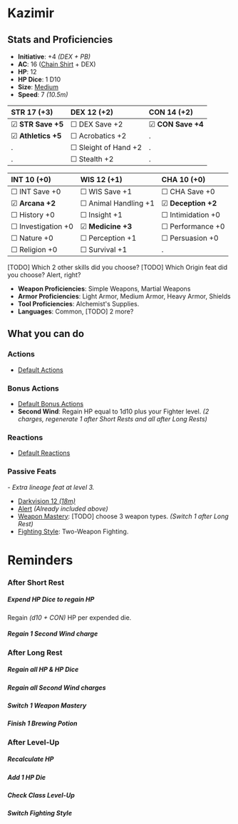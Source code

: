 # Kazimir
## Stats and Proficiencies
- **Initiative**: +4 *(DEX + PB)*
- **AC**: 16 ([Chain Shirt](dm/items.md#armor#medium-armor#scale-mail) + DEX)
- **HP**: 12
- **HP Dice**: 1 D10
- **Size**: [Medium](game_rules.md#advanced-rules#creature-sizes)
- **Speed**: 7 *(10.5m)*

| STR 17 (+3)        | DEX 12 (+2)          | CON 14 (+2)       |
| :----------------- | :------------------- | :---------------- |
| ☑ **STR Save +5**  | ☐ DEX Save +2        | ☑ **CON Save +4** |
| ☑ **Athletics +5** | ☐ Acrobatics +2      | .                 |
| .                  | ☐ Sleight of Hand +2 | .                 |
| .                  | ☐ Stealth +2         | .                 |


| INT 10 (+0)        | WIS 12 (+1)          | CHA 10 (+0)        |
| :----------------- | :------------------- | :----------------- |
| ☐ INT Save +0      | ☐ WIS Save +1        | ☐ CHA Save +0      |
| ☑ **Arcana +2**    | ☐ Animal Handling +1 | ☑ **Deception +2** |
| ☐ History +0       | ☐ Insight +1         | ☐ Intimidation +0  |
| ☐ Investigation +0 | ☑ **Medicine +3**    | ☐ Performance +0   |
| ☐ Nature +0        | ☐ Perception +1      | ☐ Persuasion +0    |
| ☐ Religion +0      | ☐ Survival +1        | .                  |

[TODO] Which 2 other skills did you choose? 
[TODO] Which Origin feat did you choose? Alert, right?

- **Weapon Proficiencies**: Simple Weapons, Martial Weapons
- **Armor Proficiencies**: Light Armor, Medium Armor, Heavy Armor, Shields
- **Tool Proficiencies**: Alchemist's Supplies.
- **Languages**: Common, [TODO] 2 more?

## What you can do
### Actions
- [Default Actions](./../game_rules.md#turn-based-play#default-actions)

### Bonus Actions
- [Default Bonus Actions](./../game_rules.md#turn-based-play#default-bonus-actions)
- **Second Wind**: Regain HP equal to 1d10 plus your Fighter level. *(2 charges, regenerate 1 after Short Rests and all after Long Rests)*

### Reactions
- [Default Reactions](./../game_rules.md#turn-based-play#default-reactions)

### Passive Feats
*- Extra lineage feat at level 3.*
- [Darkvision 12 *(18m)*](./../game_rules.md#advanced-rules#darkvision)
- [Alert](./../feats.md#alert) *(Already included above)*
- [Weapon Mastery](./../items.md#item-info#weapon-mastery-list): [TODO] choose 3 weapon types. *(Switch 1 after Long Rest)*
- [Fighting Style](./../feats.md#fighting-style): Two-Weapon Fighting.


# Reminders
### After Short Rest
##### Expend HP Dice to regain HP
Regain *(d10 + CON)* HP per expended die.
##### Regain 1 Second Wind charge
### After Long Rest
##### Regain all HP & HP Dice
##### Regain all Second Wind charges
##### Switch 1 Weapon Mastery
##### Finish 1 Brewing Potion
### After Level-Up
##### Recalculate HP
##### Add 1 HP Die
##### Check Class Level-Up
##### Switch Fighting Style